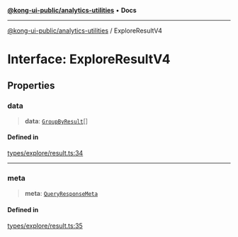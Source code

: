 [**@kong-ui-public/analytics-utilities**](../README.md) • **Docs**

***

[@kong-ui-public/analytics-utilities](../README.md) / ExploreResultV4

# Interface: ExploreResultV4

## Properties

### data

> **data**: [`GroupByResult`](GroupByResult.md)[]

#### Defined in

[types/explore/result.ts:34](https://github.com/Kong/public-ui-components/blob/main/packages/analytics/analytics-utilities/src/types/explore/result.ts#L34)

***

### meta

> **meta**: [`QueryResponseMeta`](QueryResponseMeta.md)

#### Defined in

[types/explore/result.ts:35](https://github.com/Kong/public-ui-components/blob/main/packages/analytics/analytics-utilities/src/types/explore/result.ts#L35)
